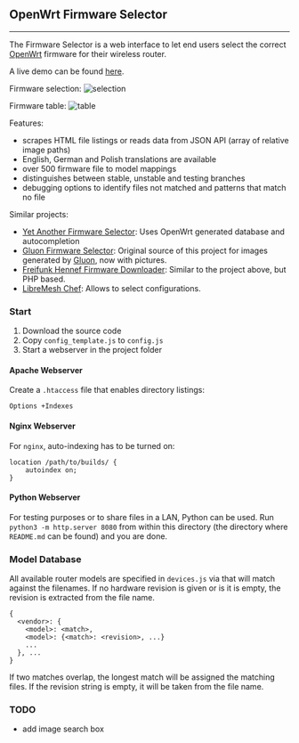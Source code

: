 ## OpenWrt Firmware Selector
---

The Firmware Selector is a web interface to let end users select the correct [OpenWrt](https://openwrt.org/) firmware for their wireless router.

A live demo can be found [here](https://mwarning.de/firmware-selector).

Firmware selection:
![selection](/docs/selection.png)

Firmware table:
![table](/docs/table.png)

Features:

- scrapes HTML file listings or reads data from JSON API (array of relative image paths)
- English, German and Polish translations are available
- over 500 firmware file to model mappings
- distinguishes between stable, unstable and testing branches
- debugging options to identify files not matched and patterns that match no file

Similar projects:

- [Yet Another Firmware Selector](https://github.com/mwarning/yet_another_firmware_selector): Uses OpenWrt generated database and autocompletion
- [Gluon Firmware Selector](https://github.com/freifunk-darmstadt/gluon-firmware-selector): Original source of this project for images generated by [Gluon](https://github.com/freifunk-gluon/), now with pictures.
- [Freifunk Hennef Firmware Downloader](https://github.com/Freifunk-Hennef/ffhef-fw-dl): Similar to the project above, but PHP based.
- [LibreMesh Chef](https://chef.libremesh.org/): Allows to select configurations.

### Start

1. Download the source code
2. Copy `config_template.js` to `config.js`
3. Start a webserver in the project folder

#### Apache Webserver
Create a `.htaccess` file that enables directory listings:
```
Options +Indexes
```

#### Nginx Webserver
For `nginx`, auto-indexing has to be turned on:
```
location /path/to/builds/ {
    autoindex on;
}
```

#### Python Webserver
For testing purposes or to share files in a LAN, Python can be used. Run `python3 -m http.server 8080` from within this directory (the directory where `README.md` can be found) and you are done.

### Model Database
All available router models are specified in `devices.js` via that will match against the filenames.
If no hardware revision is given or is it is empty, the revision is extracted from the file name.

```
{
  <vendor>: {
    <model>: <match>,
    <model>: {<match>: <revision>, ...}
    ...
  }, ...
}
```

If two matches overlap, the longest match will be assigned the matching files. If the revision string is empty, it will be taken from the file name.

### TODO

* add image search box
